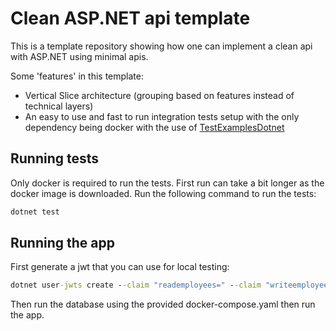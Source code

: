 # Clean ASP.NET api template
This is a template repository showing how one can implement a clean api with ASP.NET using minimal apis.

Some 'features' in this template:
- Vertical Slice architecture (grouping based on features instead of technical layers)
- An easy to use and fast to run integration tests setup with the only dependency being docker with the use of [TestExamplesDotnet](https://github.com/Barsonax/TestExamplesDotnet)

## Running tests

Only docker is required to run the tests. First run can take a bit longer as the docker image is downloaded.
Run the following command to run the tests:

```cmd
dotnet test
```

## Running the app
First generate a jwt that you can use for local testing:
```cmd
dotnet user-jwts create --claim "reademployees=" --claim "writeemployees="
```

Then run the database using the provided docker-compose.yaml then run the app.
